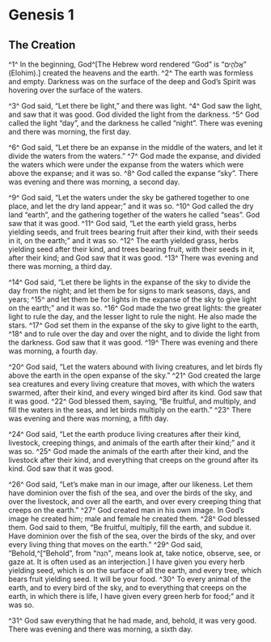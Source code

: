 # Genesis 1

## The Creation

^1^ In the beginning, God^[The Hebrew word rendered “God” is “אֱלֹהִ֑ים” (Elohim).] created the heavens and the earth.
^2^ The earth was formless and empty. Darkness was on the surface of the deep and God’s Spirit was hovering over the surface of the waters.

^3^ God said, “Let there be light,” and there was light.
^4^ God saw the light, and saw that it was good. God divided the light from the darkness.
^5^ God called the light “day”, and the darkness he called “night”. There was evening and there was morning, the first day.

^6^ God said, “Let there be an expanse in the middle of the waters, and let it divide the waters from the waters.”
^7^ God made the expanse, and divided the waters which were under the expanse from the waters which were above the expanse; and it was so.
^8^ God called the expanse “sky”. There was evening and there was morning, a second day.

^9^ God said, “Let the waters under the sky be gathered together to one place, and let the dry land appear;” and it was so.
^10^ God called the dry land “earth”, and the gathering together of the waters he called “seas”. God saw that it was good.
^11^ God said, “Let the earth yield grass, herbs yielding seeds, and fruit trees bearing fruit after their kind, with their seeds in it, on the earth;” and it was so.
^12^ The earth yielded grass, herbs yielding seed after their kind, and trees bearing fruit, with their seeds in it, after their kind; and God saw that it was good.
^13^ There was evening and there was morning, a third day.

^14^ God said, “Let there be lights in the expanse of the sky to divide the day from the night; and let them be for signs to mark seasons, days, and years;
^15^ and let them be for lights in the expanse of the sky to give light on the earth;” and it was so.
^16^ God made the two great lights: the greater light to rule the day, and the lesser light to rule the night. He also made the stars.
^17^ God set them in the expanse of the sky to give light to the earth,
^18^ and to rule over the day and over the night, and to divide the light from the darkness. God saw that it was good.
^19^ There was evening and there was morning, a fourth day.

^20^ God said, “Let the waters abound with living creatures, and let birds fly above the earth in the open expanse of the sky.”
^21^ God created the large sea creatures and every living creature that moves, with which the waters swarmed, after their kind, and every winged bird after its kind. God saw that it was good.
^22^ God blessed them, saying, “Be fruitful, and multiply, and fill the waters in the seas, and let birds multiply on the earth.”
^23^ There was evening and there was morning, a fifth day.

^24^ God said, “Let the earth produce living creatures after their kind, livestock, creeping things, and animals of the earth after their kind;” and it was so.
^25^ God made the animals of the earth after their kind, and the livestock after their kind, and everything that creeps on the ground after its kind. God saw that it was good.

^26^ God said, “Let’s make man in our image, after our likeness. Let them have dominion over the fish of the sea, and over the birds of the sky, and over the livestock, and over all the earth, and over every creeping thing that creeps on the earth.”
^27^ God created man in his own image. In God’s image he created him; male and female he created them.
^28^ God blessed them. God said to them, “Be fruitful, multiply, fill the earth, and subdue it. Have dominion over the fish of the sea, over the birds of the sky, and over every living thing that moves on the earth.”
^29^ God said, “Behold,^[“Behold”, from “הִנֵּה”, means look at, take notice, observe, see, or gaze at. It is often used as an interjection.] I have given you every herb yielding seed, which is on the surface of all the earth, and every tree, which bears fruit yielding seed. It will be your food.
^30^ To every animal of the earth, and to every bird of the sky, and to everything that creeps on the earth, in which there is life, I have given every green herb for food;” and it was so.

^31^ God saw everything that he had made, and, behold, it was very good. There was evening and there was morning, a sixth day.